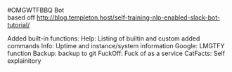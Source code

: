 #OMGWTFBBQ Bot  
based off
http://blog.templeton.host/self-training-nlp-enabled-slack-bot-tutorial/

Added built-in functions:
  Help: Listing of builtin and custom added commands
  Info: Uptime and instance/system information
  Google: LMGTFY function
  Backup: backup to git
  FuckOff: Fuck of as a service
  CatFacts: Self explainitory
